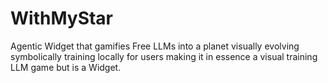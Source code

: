 # WithMyStar
Agentic Widget that gamifies Free LLMs into a planet visually evolving symbolically training locally for users making it in essence a visual training LLM game but is a Widget.
